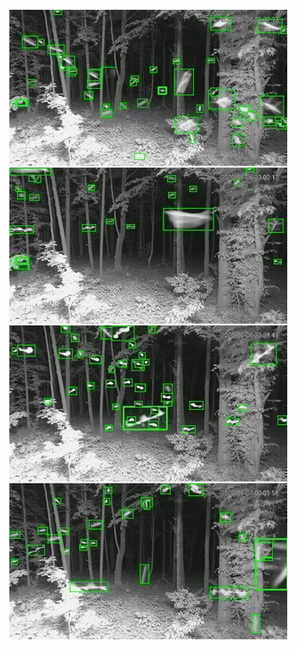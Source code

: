 ![20200606-222754-225759](in/20200606/20200606-222754-225759_0_.jpg)
![20200606-225804-232809](in/20200606/20200606-225804-232809_0_.jpg)
![20200606-232814-235819](in/20200606/20200606-232814-235819_0_.jpg)
![20200607-000009-003014](in/20200607/20200607-000009-003014_0_.jpg)
